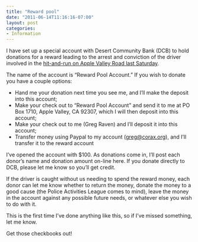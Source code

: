 ```yaml
---
title: "Reward pool"
date: "2011-06-14T11:16:16-07:00"
layout: post
categories:
- Information
---
```


I have set up a special account with Desert Community Bank (DCB) to hold donations for a reward leading to the arrest and conviction of the driver involved in the [hit-and-run on Apple Valley Road last Saturday](https://www.hdcycling.org/2011/06/11/hit-and-run-on-apple-valley-road/).  
  
The name of the account is “Reward Pool Account.” If you wish to donate you have a couple options:

- Hand me your donation next time you see me, and I’ll make the deposit into this account;
- Make your check out to “Reward Pool Account” and send it to me at PO Box 1710, Apple Valley, CA 92307, which I will then deposit into this account;
- Make your check out to me (Greg Raven) and I’ll deposit it into this account;
- Transfer money using Paypal to my account (greg@corax.org), and I’ll transfer it to the reward account

I’ve opened the account with $100. As donations come in, I’ll post each donor’s name and donation amount on-line here. If you donate directly to DCB, please let me know so you’ll get credit.

If the driver is caught without us needing to spend the reward money, each donor can let me know whether to return the money, donate the money to a good cause (the Police Activities League comes to mind), leave the money in the account against any possible future needs, or whatever else you wish to do with it.

This is the first time I’ve done anything like this, so if I’ve missed something, let me know.

Get those checkbooks out!